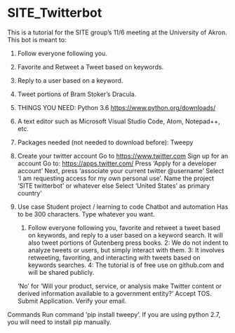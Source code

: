 # SITE_Twitterbot
This is a tutorial for the SITE group’s 11/6 meeting at the University of Akron.
This bot is meant to:
1.	Follow everyone following you.
2.	Favorite and Retweet a Tweet based on keywords.
3.	Reply to a user based on a keyword.
4.	Tweet portions of Bram Stoker’s Dracula.


1.	THINGS YOU NEED:
     Python 3.6 https://www.python.org/downloads/
     
2.	A text editor such as Microsoft Visual Studio Code, Atom, Notepad++, etc.

3.  Packages needed (not needed to download before):
      Tweepy


4.  Create your twitter account
      Go to https://www.twitter.com
      Sign up for an account
      Go to: https://apps.twitter.com/
      Press ‘Apply for a developer account’
      Next, press ‘associate your current twitter @username’
      Select ‘I am requesting access for my own personal use’.
      Name the project ‘SITE twitterbot’ or whatever else
      Select ‘United States’ as primary country’
	
5.  Use case
      Student project / learning to code
      Chatbot and automation
      Has to be 300 characters. Type whatever you want.
      1. Follow everyone following you, favorite and retweet a tweet based on keywords, and reply to a user based on a keyword search.            It will also tweet portions of Gutenberg press books.
      2: We do not indent to analyze tweets or users, but simply interact with them.
      3: It involves retweeting, favoriting, and interacting with tweets based on keywords searches.
      4: The tutorial is of free use on github.com and will be shared publicly. 

      ‘No’ for ‘Will your product, service, or analysis make Twitter content or derived information available to a government entity?’
      Accept TOS.
      Submit Application.
      Verify your email.


Commands
    Run command ‘pip install tweepy’. 
    If you are using python 2.7, you will need to install pip manually.
